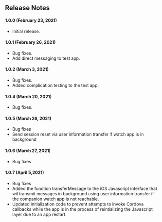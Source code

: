 ## Release Notes

#### 1.0.0 (February 23, 2021)

* Initial release.

#### 1.0.1 (February 26, 2021)

* Bug fixes.
* Add direct messaging to test app.

#### 1.0.2 (March 3, 2021)

* Bug fixes.
* Added complication testing to the test app.

#### 1.0.4 (March 20, 2021)

* Bug fixes.

#### 1.0.5 (March 26, 2021)

* Bug fixes 
* Send session reset via user information transfer if watch app is in background

#### 1.0.6 (March 27, 2021)

* Bug fixes 

#### 1.0.7 (April 5,2021)

* Bug fixes 
* Added the function transferMessage to the iOS Javascript interface that wil transmit messages in background using user information transfer if the companion watch app is not reachable.
* Updated initialization code to prevent attempts to invoke Cordova callbacks while the app is in the process of reintializing the Javascript layer due to an app restart.

